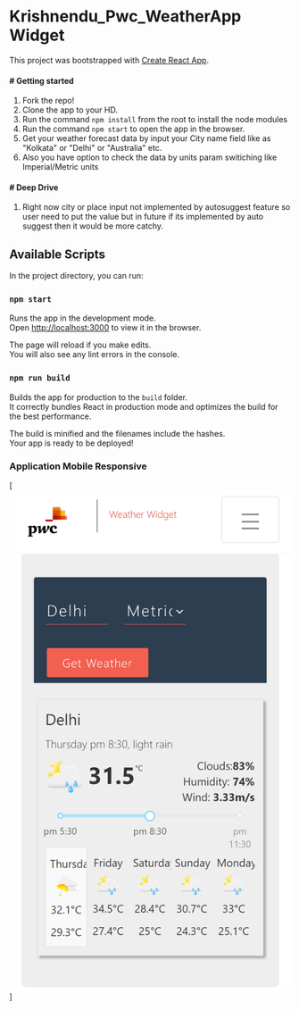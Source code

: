 # Krishnendu_Pwc_WeatherApp Widget
This project was bootstrapped with [Create React App](https://github.com/facebook/create-react-app).
#### # Getting started
1. Fork the repo!
2. Clone the app to your HD.
3. Run the command `npm install` from the root to install the node modules
4. Run the command `npm start` to open the app in the browser.
5. Get your weather forecast data by input your City name field like as "Kolkata" or "Delhi" or "Australia" etc.
6. Also you have option to check the data by units param switiching like Imperial/Metric units

#### # Deep Drive
1. Right now city or place input not implemented by autosuggest feature so user need to put the value but in future if its implemented by auto suggest then it would be more catchy. 


## Available Scripts

In the project directory, you can run:

### `npm start`

Runs the app in the development mode.<br />
Open [http://localhost:3000](http://localhost:3000) to view it in the browser.

The page will reload if you make edits.<br />
You will also see any lint errors in the console.



### `npm run build`

Builds the app for production to the `build` folder.<br />
It correctly bundles React in production mode and optimizes the build for the best performance.

The build is minified and the filenames include the hashes.<br />
Your app is ready to be deployed!

### Application Mobile Responsive
[![WeatherApp](https://github.com/krish2129/Krishnendu_Pwc_React_WeatherApp/blob/main/localhost_3000_(Galaxy%20S5).png)]






